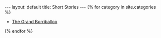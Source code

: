 \--- layout: default title: Short Stories --- {% for category in
site.categories %}

  - [The Grand
    Borriballoo](%7B%7B%20site.baseurl%20%7D%7D/%7B%7B%20post.url%20%7D%7D)

{% endfor %}


